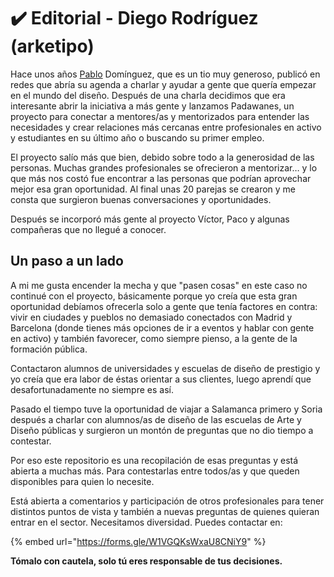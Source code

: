 # ✔️ Editorial - Diego Rodríguez (arketipo)

Hace unos años [Pablo](https://twitter.com/pabsdominguez) Domínguez, que es un tio muy generoso, publicó en redes que abría su agenda a charlar y ayudar a gente que quería empezar en el mundo del diseño. Después de una charla decidimos que era interesante abrir la iniciativa a más gente y lanzamos Padawanes, un proyecto para conectar a mentores/as y mentorizados para entender las necesidades y crear relaciones más cercanas entre profesionales en activo y estudiantes en su último año o buscando su primer empleo.

El proyecto salío más que bien, debido sobre todo a la generosidad de las personas. Muchas grandes profesionales se ofrecieron a mentorizar… y lo que  más nos costó fue encontrar a las personas que podrían aprovechar mejor esa gran oportunidad. Al final unas 20 parejas se crearon y me consta que surgieron buenas conversaciones y oportunidades.

Después se incorporó más gente al proyecto Víctor, Paco y algunas compañeras que no llegué a conocer.

## Un paso a un lado

A mi me gusta encender la mecha y que "pasen cosas" en este caso no continué con el proyecto, básicamente porque yo creía que esta gran oportunidad debíamos ofrecerla solo a gente que tenía factores en contra: vivir en ciudades y pueblos no demasiado conectados con Madrid y Barcelona (donde tienes más opciones de ir a eventos y hablar con gente en activo) y también favorecer, como siempre pienso, a la gente de la formación pública.

Contactaron alumnos de universidades y escuelas de diseño de prestigio y yo creía que era labor de éstas orientar a sus clientes, luego aprendí que desafortunadamente no siempre es así.

Pasado el tiempo tuve la oportunidad de viajar a Salamanca primero y Soria después a charlar con alumnos/as de diseño de las escuelas de Arte y Diseño públicas y surgieron un montón de preguntas que no dio tiempo a contestar.&#x20;

Por eso este repositorio es una recopilación de esas preguntas y está abierta a muchas más. Para contestarlas entre todos/as y que queden disponibles para quien lo necesite.

Está abierta a comentarios y participación de otros profesionales para tener distintos puntos de vista y también a nuevas preguntas de quienes quieran entrar en el sector. Necesitamos diversidad. Puedes contactar en:

{% embed url="https://forms.gle/W1VGQKsWxaU8CNiY9" %}

**Tómalo con cautela, solo tú eres responsable de tus decisiones.**
